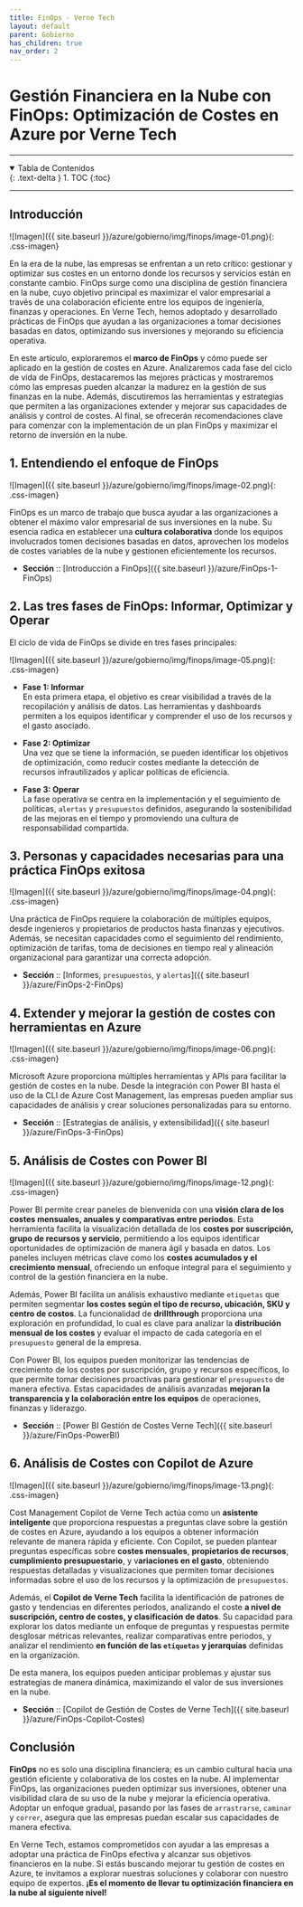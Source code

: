 ```yaml
---
title: FinOps - Verne Tech
layout: default
parent: Gobierno
has_children: true
nav_order: 2
---
```


# Gestión Financiera en la Nube con FinOps: Optimización de Costes en Azure por Verne Tech

---

<details open markdown="block">
  <summary>Tabla de Contenidos</summary>
  {: .text-delta }
1. TOC
{:toc}
</details>

---

## Introducción

![Imagen]({{ site.baseurl }}/azure/gobierno/img/finops/image-01.png){: .css-imagen}

En la era de la nube, las empresas se enfrentan a un reto crítico: gestionar y optimizar sus costes en un entorno donde los recursos y servicios están en constante cambio. FinOps surge como una disciplina de gestión financiera en la nube, cuyo objetivo principal es maximizar el valor empresarial a través de una colaboración eficiente entre los equipos de ingeniería, finanzas y operaciones. En Verne Tech, hemos adoptado y desarrollado prácticas de FinOps que ayudan a las organizaciones a tomar decisiones basadas en datos, optimizando sus inversiones y mejorando su eficiencia operativa.

En este artículo, exploraremos el **marco de FinOps** y cómo puede ser aplicado en la gestión de costes en Azure. Analizaremos cada fase del ciclo de vida de FinOps, destacaremos las mejores prácticas y mostraremos cómo las empresas pueden alcanzar la madurez en la gestión de sus finanzas en la nube. Además, discutiremos las herramientas y estrategias que permiten a las organizaciones extender y mejorar sus capacidades de análisis y control de costes. Al final, se ofrecerán recomendaciones clave para comenzar con la implementación de un plan FinOps y maximizar el retorno de inversión en la nube.

## 1. Entendiendo el enfoque de FinOps

![Imagen]({{ site.baseurl }}/azure/gobierno/img/finops/image-02.png){: .css-imagen}

FinOps es un marco de trabajo que busca ayudar a las organizaciones a obtener el máximo valor empresarial de sus inversiones en la nube. Su esencia radica en establecer una **cultura colaborativa** donde los equipos involucrados tomen decisiones basadas en datos, aprovechen los modelos de costes variables de la nube y gestionen eficientemente los recursos.

- **Sección** :: [Introducción a FinOps]({{ site.baseurl }}/azure/FinOps-1-FinOps)

## 2. Las tres fases de FinOps: Informar, Optimizar y Operar

El ciclo de vida de FinOps se divide en tres fases principales:

![Imagen]({{ site.baseurl }}/azure/gobierno/img/finops/image-05.png){: .css-imagen}

- **Fase 1: Informar**  
  En esta primera etapa, el objetivo es crear visibilidad a través de la recopilación y análisis de datos. Las herramientas y dashboards permiten a los equipos identificar y comprender el uso de los recursos y el gasto asociado.

- **Fase 2: Optimizar**  
  Una vez que se tiene la información, se pueden identificar los objetivos de optimización, como reducir costes mediante la detección de recursos infrautilizados y aplicar políticas de eficiencia.

- **Fase 3: Operar**  
  La fase operativa se centra en la implementación y el seguimiento de políticas, `alertas` y `presupuestos` definidos, asegurando la sostenibilidad de las mejoras en el tiempo y promoviendo una cultura de responsabilidad compartida.

## 3. Personas y capacidades necesarias para una práctica FinOps exitosa

![Imagen]({{ site.baseurl }}/azure/gobierno/img/finops/image-04.png){: .css-imagen}

Una práctica de FinOps requiere la colaboración de múltiples equipos, desde ingenieros y propietarios de productos hasta finanzas y ejecutivos. Además, se necesitan capacidades como el seguimiento del rendimiento, optimización de tarifas, toma de decisiones en tiempo real y alineación organizacional para garantizar una correcta adopción.

- **Sección** :: [Informes, `presupuestos`, y `alertas`]({{ site.baseurl }}/azure/FinOps-2-FinOps)

## 4. Extender y mejorar la gestión de costes con herramientas en Azure

![Imagen]({{ site.baseurl }}/azure/gobierno/img/finops/image-06.png){: .css-imagen}

Microsoft Azure proporciona múltiples herramientas y APIs para facilitar la gestión de costes en la nube. Desde la integración con Power BI hasta el uso de la CLI de Azure Cost Management, las empresas pueden ampliar sus capacidades de análisis y crear soluciones personalizadas para su entorno.

- **Sección** :: [Estrategias de análisis, y extensibilidad]({{ site.baseurl }}/azure/FinOps-3-FinOps)

## 5. Análisis de Costes con Power BI

![Imagen]({{ site.baseurl }}/azure/gobierno/img/finops/image-12.png){: .css-imagen}

Power BI permite crear paneles de bienvenida con una **visión clara de los costes mensuales, anuales y comparativas entre periodos**. Esta herramienta facilita la visualización detallada de los **costes por suscripción, grupo de recursos y servicio**, permitiendo a los equipos identificar oportunidades de optimización de manera ágil y basada en datos. Los paneles incluyen métricas clave como los **costes acumulados y el crecimiento mensual**, ofreciendo un enfoque integral para el seguimiento y control de la gestión financiera en la nube.

Además, Power BI facilita un análisis exhaustivo mediante `etiquetas` que permiten segmentar **los costes según el tipo de recurso, ubicación, SKU y centro de costos**. La funcionalidad de **drillthrough** proporciona una exploración en profundidad, lo cual es clave para analizar la **distribución mensual de los costes** y evaluar el impacto de cada categoría en el `presupuesto` general de la empresa.

Con Power BI, los equipos pueden monitorizar las tendencias de crecimiento de los costes por suscripción, grupo y recursos específicos, lo que permite tomar decisiones proactivas para gestionar el `presupuesto` de manera efectiva. Estas capacidades de análisis avanzadas **mejoran la transparencia y la colaboración entre los equipos** de operaciones, finanzas y liderazgo.

- **Sección** :: [Power BI Gestión de Costes Verne Tech]({{ site.baseurl }}/azure/FinOps-PowerBI)

## 6. Análisis de Costes con Copilot de Azure

![Imagen]({{ site.baseurl }}/azure/gobierno/img/finops/image-13.png){: .css-imagen}

Cost Management Copilot de Verne Tech actúa como un **asistente inteligente** que proporciona respuestas a preguntas clave sobre la gestión de costes en Azure, ayudando a los equipos a obtener información relevante de manera rápida y eficiente. Con Copilot, se pueden plantear preguntas específicas sobre **costes mensuales**, **propietarios de recursos**, **cumplimiento presupuestario**, y v**ariaciones en el gasto**, obteniendo respuestas detalladas y visualizaciones que permiten tomar decisiones informadas sobre el uso de los recursos y la optimización de `presupuestos`.

Además, el **Copilot de Verne Tech** facilita la identificación de patrones de gasto y tendencias en diferentes periodos, analizando el coste **a nivel de suscripción, centro de costes, y clasificación de datos**. Su capacidad para explorar los datos mediante un enfoque de preguntas y respuestas permite desglosar métricas relevantes, realizar comparativas entre periodos, y analizar el rendimiento **en función de las `etiquetas` y jerarquías** definidas en la organización.

De esta manera, los equipos pueden anticipar problemas y ajustar sus estrategias de manera dinámica, maximizando el valor de sus inversiones en la nube.

- **Sección** :: [Copilot de Gestión de Costes de Verne Tech]({{ site.baseurl }}/azure/FinOps-Copilot-Costes)

## Conclusión

**FinOps** no es solo una disciplina financiera; es un cambio cultural hacia una gestión eficiente y colaborativa de los costes en la nube. Al implementar FinOps, las organizaciones pueden optimizar sus inversiones, obtener una visibilidad clara de su uso de la nube y mejorar la eficiencia operativa. Adoptar un enfoque gradual, pasando por las fases de `arrastrarse`, `caminar` y `correr`, asegura que las empresas puedan escalar sus capacidades de manera efectiva.

En Verne Tech, estamos comprometidos con ayudar a las empresas a adoptar una práctica de FinOps efectiva y alcanzar sus objetivos financieros en la nube. Si estás buscando mejorar tu gestión de costes en Azure, te invitamos a explorar nuestras soluciones y colaborar con nuestro equipo de expertos. **¡Es el momento de llevar tu optimización financiera en la nube al siguiente nivel!**

